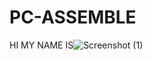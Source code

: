 # PC-ASSEMBLE
HI MY NAME IS![Screenshot (1)](https://github.com/user-attachments/assets/2af941ab-88bd-4f61-b3b9-3ca23c7721c7)

